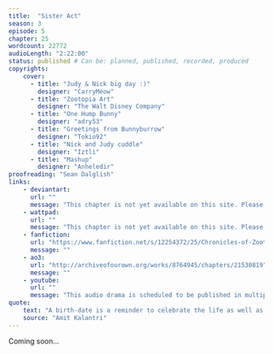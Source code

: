 ```yaml
---
title:  "Sister Act"
season: 3
episode: 5
chapter: 25
wordcount: 22772
audioLength: "2:22:00"
status: published # Can be: planned, published, recorded, produced
copyrights:
    cover:
      - title: "Judy & Nick big day :)"
        designer: "CarryMeow"
      - title: "Zootopia Art"
        designer: "The Walt Disney Company"
      - title: "One Hump Bunny"
        designer: "adry53"
      - title: "Greetings from Bunnyburrow"
        designer: "Tokio92"
      - title: "Nick and Judy cuddle"
        designer: "Iztli"
      - title: "Mashup"
        designer: "Anheledir"
proofreading: "Sean Dalglish"
links:
    - deviantart:
      url: ""
      message: "This chapter is not yet available on this site. Please choose another hoster!"
    - wattpad:
      url: ""
      message: "This chapter is not yet available on this site. Please choose another hoster!"
    - fanfiction:
      url: "https://www.fanfiction.net/s/12254372/25/Chronicles-of-Zootopia"
      message: ""
    - ao3:
      url: "http://archiveofourown.org/works/8764945/chapters/21530819"
      message: ""
    - youtube:
      url: ""
      message: "This audio drama is scheduled to be published in multiple parts, starting on Sep 18, 2017!"
quote:
    text: "A birth-date is a reminder to celebrate the life as well as to update the life."
    source: "Amit Kalantri"
---
```

Coming soon...